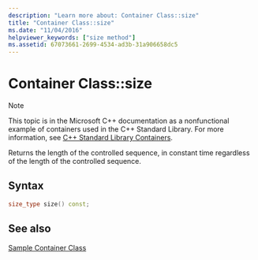 ```yaml
---
description: "Learn more about: Container Class::size"
title: "Container Class::size"
ms.date: "11/04/2016"
helpviewer_keywords: ["size method"]
ms.assetid: 67073661-2699-4534-ad3b-31a906658dc5
---
```

# Container Class::size

> [!NOTE]
> This topic is in the Microsoft C++ documentation as a nonfunctional example of containers used in the C++ Standard Library. For more information, see [C++ Standard Library Containers](../standard-library/stl-containers.md).

Returns the length of the controlled sequence, in constant time regardless of the length of the controlled sequence.

## Syntax

```cpp
size_type size() const;
```

## See also

[Sample Container Class](../standard-library/sample-container-class.md)
